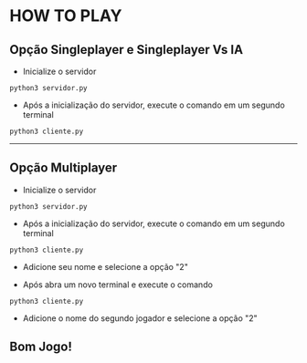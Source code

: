 # HOW TO PLAY
## Opção Singleplayer e Singleplayer Vs IA
- Inicialize o servidor
```
python3 servidor.py
```

- Após a inicialização do servidor, execute o comando em um segundo terminal
```
python3 cliente.py
```
-----
## Opção Multiplayer

- Inicialize o servidor
```
python3 servidor.py
```

- Após a inicialização do servidor, execute o comando em um segundo terminal
```
python3 cliente.py
```

- Adicione seu nome e selecione a opção "2"

- Após abra um novo terminal e execute o comando
```
python3 cliente.py
```
- Adicione o nome do segundo jogador e selecione a opção "2"

## Bom Jogo!

